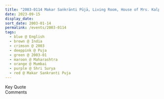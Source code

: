 ```yaml
---
title: "2003-0114 Makar Saṅkrānti Pūjā, Living Room, House of Mrs. Kalpana Srivastava, 84 Somerset House, Bhulabhai Desai Road, Breach Candy, Mumbai, Maharashtra, India"
date: 2023-09-15
display_date: 
sort_date: 2003-01-14
permalink: /events/2003-0114
tags:
  - blue @ English
  - brown @ India
  - crimson @ 2003
  - deeppink @ Puja
  - green @ 2003-01
  - maroon @ Maharashtra
  - orange @ Mumbai
  - purple @ Shri Surya 
  - red @ Makar Sankranti Puja
---
```


<wave-list>
  <list-title color="green" width="75">Key Quote</list-title>
  <list-item color="BlanchedAlmond"  width="200"></list-item>
  <list-item color="Lavender"></list-item>
  <list-item color="BlanchedAlmond"></list-item>
</wave-list>

<br>

<wave-list>
  <list-title color="green" width="75">Comments</list-title>
  <list-item color="BlanchedAlmond"  width="200"></list-item>
  <list-item color="Lavender"></list-item>
  <list-item color="BlanchedAlmond"></list-item>
</wave-list>